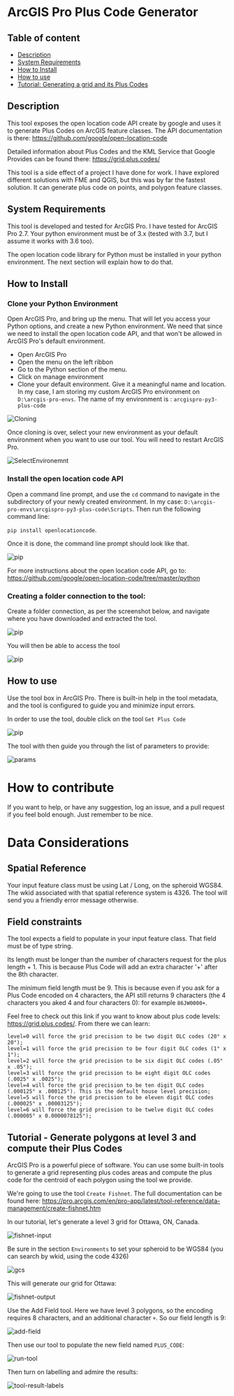 # ArcGIS Pro Plus Code Generator

## Table of content

* [Description](#description)
* [System Requirements](#sys-requirements)
* [How to Install](#install)
* [How to use](#how-to)
* [Tutorial: Generating a grid and its Plus Codes](#tutorial)

## <a name="description"></a>Description

This tool exposes the open location code API create by google and uses it to generate Plus Codes on ArcGIS feature classes. The API documentation is there: https://github.com/google/open-location-code

Detailed information about Plus Codes and the KML Service that Google Provides can be found there: https://grid.plus.codes/

This tool is a side effect of a project I have done for work. I have explored different solutions with FME and QGIS, but this was by far the fastest solution. It can generate plus code on points, and polygon feature classes.

## <a name="sys-requirements"></a>System Requirements

This tool is developed and tested for ArcGIS Pro. I have tested for ArcGIS Pro 2.7. Your python environment must be of 3.x (tested with 3.7, but I assume it works with 3.6 too). 

The open location code library for Python must be installed in your python environment. The next section will explain how to do that.

## <a name="install"></a>How to Install

### Clone your Python Environment

Open ArcGIS Pro, and bring up the menu. That will let you access your Python options, and create a new Python environment. We need that since we need to install the open location code API, and that won't be allowed in ArcGIS Pro's default environment.
 - Open ArcGIS Pro
 - Open the menu on the left ribbon
 - Go to the Python section of the menu.
 - Click on manage environment
 - Clone your default environment. Give it a meaningful name and location. In my case, I am storing my custom ArcGIS Pro environment on `D:\arcgis-pro-envs`. The name of my environment is : `arcgispro-py3-plus-code`

![Cloning](images/clone-environment.png)

Once cloning is over, select your new environment as your default environment when you want to use our tool. You will need to restart ArcGIS Pro.

![SelectEnvironemnt](images/select-python-environment.png)


### Install the open location code API

Open a command line prompt, and use the `cd` command to navigate in the subdirectory of your newly created environment. In my case: `D:\arcgis-pro-envs\arcgispro-py3-plus-code\Scripts`. Then run the following command line:

`pip install openlocationcode`. 

Once it is done, the command line prompt should look like that.

![pip](images/pip-install.png)

For more instructions about the open location code API, go to: https://github.com/google/open-location-code/tree/master/python

### Creating a folder connection to the tool:

Create a folder connection, as per the screenshot below, and navigate where you have downloaded and extracted the tool.

![pip](images/folder-connection.png)

You will then be able to access the tool

![pip](images/folder-connection-2.png)

## <a name="how-to"></a>How to use

Use the tool box in ArcGIS Pro. There is built-in help in the tool metadata, and the tool is configured to guide you and minimize input errors.

In order to use the tool, double click on the tool `Get Plus Code`

![pip](images/use-tools.png)

The tool with then guide you through the list of parameters to provide:

![params](images/parameters.png)



# How to contribute

If you want to help, or have any suggestion, log an issue, and a pull request if you feel bold enough. Just remember to be nice.

# Data Considerations

## Spatial Reference

Your input feature class must be using Lat / Long, on the spheroid WGS84. The wkid associated with that spatial reference system is 4326. The tool will send you a friendly error message otherwise.

## Field constraints

The tool expects a field to populate in your input feature class. That field must be of type string. 

Its length must be longer than the number of characters request for the plus length + 1. This is because Plus Code will add an extra character '+' after the 8th character. 

The minimum field length must be 9. This is because even if you ask for a Plus Code encoded on 4 characters, the API still returns 9 characters (the 4 characters you aked 4 and four characters 0): for example `86JW0000+`. 

Feel free to check out this link if you want to know about plus code levels: https://grid.plus.codes/. From there we can learn:

```
level=0 will force the grid precision to be two digit OLC codes (20° x 20°);
level=1 will force the grid precision to be four digit OLC codes (1° x 1°);
level=2 will force the grid precision to be six digit OLC codes (.05° x .05°);
level=3 will force the grid precision to be eight digit OLC codes (.0025° x .0025°);
level=4 will force the grid precision to be ten digit OLC codes (.000125° x .000125°). This is the default house level precision;
level=5 will force the grid precision to be eleven digit OLC codes (.000025° x .00003125°);
level=6 will force the grid precision to be twelve digit OLC codes (.000005° x 0.0000078125°);
```

## <a name="tutorial"></a>Tutorial - Generate polygons at level 3 and compute their Plus Codes

ArcGIS Pro is a powerful piece of software. You can use some built-in tools to generate a grid representing plus codes areas and compute the plus code for the centroid of each polygon using the tool we provide.

We're going to use the tool `Create Fishnet`. The full documentation can be found here: https://pro.arcgis.com/en/pro-app/latest/tool-reference/data-management/create-fishnet.htm

In our tutorial, let's generate a level 3 grid for Ottawa, ON, Canada.

![fishnet-input](images/create-fishnet.png)

Be sure in the section `Environments` to set your spheroid to be WGS84 (you can search by wkid, using the code 4326)

![gcs](images/fishnet-gcs.png)

This will generate our grid for Ottawa:

![fishnet-output](images/fishnet-output.png)

Use the Add Field tool. Here we have level 3 polygons, so the encoding requires 8 characters, and an additional character `+`. So our field length is 9:

![add-field](images/add-field.png)

Then use our tool to populate the new field named `PLUS_CODE`:

![run-tool](images/run-tool.png)

Then turn on labelling and admire the results:

![tool-result-labels](images/tool-result-labels.png)



